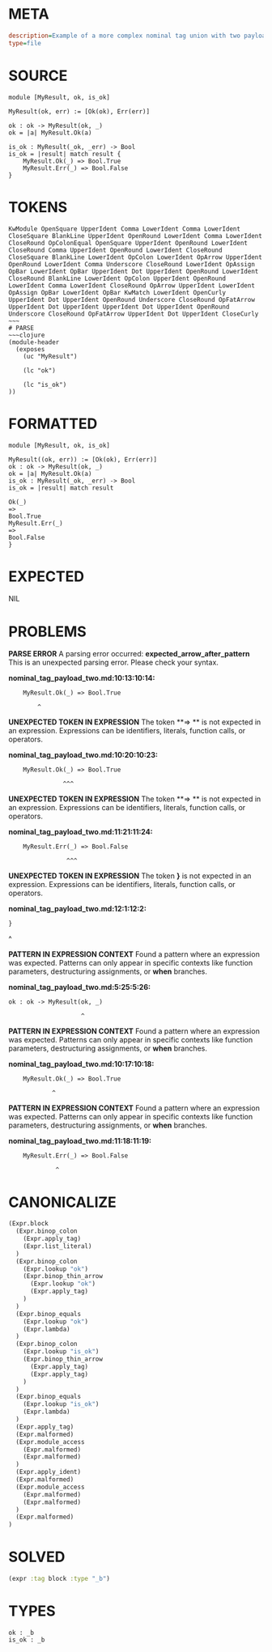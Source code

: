 # META
~~~ini
description=Example of a more complex nominal tag union with two payload types
type=file
~~~
# SOURCE
~~~roc
module [MyResult, ok, is_ok]

MyResult(ok, err) := [Ok(ok), Err(err)]

ok : ok -> MyResult(ok, _)
ok = |a| MyResult.Ok(a)

is_ok : MyResult(_ok, _err) -> Bool
is_ok = |result| match result {
    MyResult.Ok(_) => Bool.True
    MyResult.Err(_) => Bool.False
}
~~~
# TOKENS
~~~text
KwModule OpenSquare UpperIdent Comma LowerIdent Comma LowerIdent CloseSquare BlankLine UpperIdent OpenRound LowerIdent Comma LowerIdent CloseRound OpColonEqual OpenSquare UpperIdent OpenRound LowerIdent CloseRound Comma UpperIdent OpenRound LowerIdent CloseRound CloseSquare BlankLine LowerIdent OpColon LowerIdent OpArrow UpperIdent OpenRound LowerIdent Comma Underscore CloseRound LowerIdent OpAssign OpBar LowerIdent OpBar UpperIdent Dot UpperIdent OpenRound LowerIdent CloseRound BlankLine LowerIdent OpColon UpperIdent OpenRound LowerIdent Comma LowerIdent CloseRound OpArrow UpperIdent LowerIdent OpAssign OpBar LowerIdent OpBar KwMatch LowerIdent OpenCurly UpperIdent Dot UpperIdent OpenRound Underscore CloseRound OpFatArrow UpperIdent Dot UpperIdent UpperIdent Dot UpperIdent OpenRound Underscore CloseRound OpFatArrow UpperIdent Dot UpperIdent CloseCurly ~~~
# PARSE
~~~clojure
(module-header
  (exposes
    (uc "MyResult")

    (lc "ok")

    (lc "is_ok")
))
~~~
# FORMATTED
~~~roc
module [MyResult, ok, is_ok]

MyResult((ok, err)) := [Ok(ok), Err(err)]
ok : ok -> MyResult(ok, _)
ok = |a| MyResult.Ok(a)
is_ok : MyResult(_ok, _err) -> Bool
is_ok = |result| match result

Ok(_)
=> 
Bool.True
MyResult.Err(_)
=> 
Bool.False
}
~~~
# EXPECTED
NIL
# PROBLEMS
**PARSE ERROR**
A parsing error occurred: **expected_arrow_after_pattern**
This is an unexpected parsing error. Please check your syntax.

**nominal_tag_payload_two.md:10:13:10:14:**
```roc
    MyResult.Ok(_) => Bool.True
```
            ^


**UNEXPECTED TOKEN IN EXPRESSION**
The token **=> ** is not expected in an expression.
Expressions can be identifiers, literals, function calls, or operators.

**nominal_tag_payload_two.md:10:20:10:23:**
```roc
    MyResult.Ok(_) => Bool.True
```
                   ^^^


**UNEXPECTED TOKEN IN EXPRESSION**
The token **=> ** is not expected in an expression.
Expressions can be identifiers, literals, function calls, or operators.

**nominal_tag_payload_two.md:11:21:11:24:**
```roc
    MyResult.Err(_) => Bool.False
```
                    ^^^


**UNEXPECTED TOKEN IN EXPRESSION**
The token **}** is not expected in an expression.
Expressions can be identifiers, literals, function calls, or operators.

**nominal_tag_payload_two.md:12:1:12:2:**
```roc
}
```
^


**PATTERN IN EXPRESSION CONTEXT**
Found a pattern where an expression was expected.
Patterns can only appear in specific contexts like function parameters, destructuring assignments, or **when** branches.

**nominal_tag_payload_two.md:5:25:5:26:**
```roc
ok : ok -> MyResult(ok, _)
```
                        ^


**PATTERN IN EXPRESSION CONTEXT**
Found a pattern where an expression was expected.
Patterns can only appear in specific contexts like function parameters, destructuring assignments, or **when** branches.

**nominal_tag_payload_two.md:10:17:10:18:**
```roc
    MyResult.Ok(_) => Bool.True
```
                ^


**PATTERN IN EXPRESSION CONTEXT**
Found a pattern where an expression was expected.
Patterns can only appear in specific contexts like function parameters, destructuring assignments, or **when** branches.

**nominal_tag_payload_two.md:11:18:11:19:**
```roc
    MyResult.Err(_) => Bool.False
```
                 ^


# CANONICALIZE
~~~clojure
(Expr.block
  (Expr.binop_colon
    (Expr.apply_tag)
    (Expr.list_literal)
  )
  (Expr.binop_colon
    (Expr.lookup "ok")
    (Expr.binop_thin_arrow
      (Expr.lookup "ok")
      (Expr.apply_tag)
    )
  )
  (Expr.binop_equals
    (Expr.lookup "ok")
    (Expr.lambda)
  )
  (Expr.binop_colon
    (Expr.lookup "is_ok")
    (Expr.binop_thin_arrow
      (Expr.apply_tag)
      (Expr.apply_tag)
    )
  )
  (Expr.binop_equals
    (Expr.lookup "is_ok")
    (Expr.lambda)
  )
  (Expr.apply_tag)
  (Expr.malformed)
  (Expr.module_access
    (Expr.malformed)
    (Expr.malformed)
  )
  (Expr.apply_ident)
  (Expr.malformed)
  (Expr.module_access
    (Expr.malformed)
    (Expr.malformed)
  )
  (Expr.malformed)
)
~~~
# SOLVED
~~~clojure
(expr :tag block :type "_b")
~~~
# TYPES
~~~roc
ok : _b
is_ok : _b
~~~

